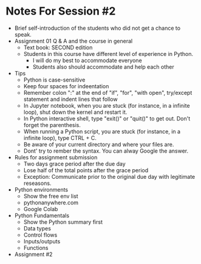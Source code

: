 # Notes For Session #2
- Brief self-introduction of the students who did not get a chance to speak.
- Assignment 01 Q & A and the course in general
    - Text book: SECOND edition
    - Students in this course have different level of experience in Python. 
        - I will do my best to accommodate everyone
        - Students also should accommodate and help each other 
- Tips 
    - Python is case-sensitive
    - Keep four spaces for indeentation
    - Remember colon ":" at the end of "if", "for", "with open", try/except statement and indent lines that follow
    - In Jupyter notebook, when you are stuck (for instance, in a infinite loop), shut down the kernel and restart it.
    - In Python interactive shell, type "exit()" or "quit()" to get out. Don't forget the parenthesis.
    - When running a Python script, you are stuck (for instance, in a infinite loop), type CTRL + C.
    - Be aware of your current directory and where your files are.
    - Dont' try to rember the syntax. You can alway Google the answer. 
- Rules for assignment submission
    - Two days grace period after the due day
    - Lose half of the total points after the grace period 
    - Exception: Communicate prior to the original due day with legitimate reseasons. 
- Python environments
    - Show the free env list
    - pythonanywhere.com
    - Google Colab
- Python Fundamentals 
    - Show the Python summary first 
    - Data types
    - Control flows
    - Inputs/outputs
    - Functions
- Assignment #2
